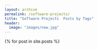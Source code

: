 ```yaml
---
layout: archive
permalink: /software-projects/
title: "Software Projects  Posts by Tags"
header:
  image: "images/new.jpg"
---
```

{% for post in site.posts %}
